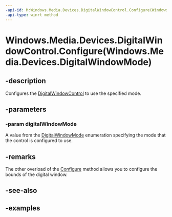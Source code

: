 ```yaml
---
-api-id: M:Windows.Media.Devices.DigitalWindowControl.Configure(Windows.Media.Devices.DigitalWindowMode)
-api-type: winrt method
---
```


# Windows.Media.Devices.DigitalWindowControl.Configure(Windows.Media.Devices.DigitalWindowMode)

<!--
public void Configure (Windows.Media.Devices.DigitalWindowMode digitalWindowMode);
-->


## -description

Configures the [DigitalWindowControl](digitalwindowcontrol.md) to use the specified mode.

## -parameters

### -param digitalWindowMode

A value from the [DigitalWindowMode](digitalwindowmode.md) enumeration specifying the mode that the control is configured to use.

## -remarks

The other overload of the [Configure](digitalwindowcontrol_configure_1826541684.md) method allows you to configure the bounds of the digital window.

## -see-also

## -examples


